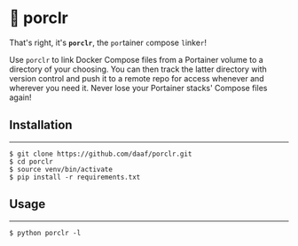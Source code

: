 # :pig: porclr

That's right, it's **`porclr`**, the `por`tainer `c`ompose `l`inke`r`! 

Use `porclr` to link Docker Compose files from a Portainer volume to a directory of your choosing. You can then track the latter directory with version control and push it to a remote repo for access whenever and wherever you need it. Never lose your Portainer stacks' Compose files again!
## Installation
---
```shell
$ git clone https://github.com/daaf/porclr.git
$ cd porclr
$ source venv/bin/activate
$ pip install -r requirements.txt
```

## Usage
---
```shell
$ python porclr -l
```